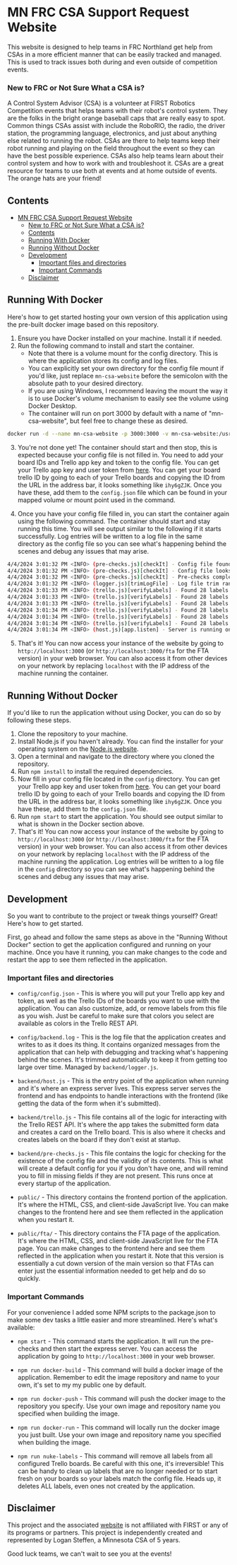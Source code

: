 # MN FRC CSA Support Request Website

This website is designed to help teams in FRC Northland get help from CSAs in a more efficient manner that can be easily tracked and managed. This is used to track issues both during and even outside of competition events.

### New to FRC or Not Sure What a CSA is?
A Control System Advisor (CSA) is a volunteer at FIRST Robotics Competition events that helps teams with their robot's control system. They are the folks in the bright orange baseball caps that are really easy to spot. Common things CSAs assist with include the RoboRIO, the radio, the driver station, the programming language, electronics, and just about anything else related to running the robot. CSAs are there to help teams keep their robot running and playing on the field throughout the event so they can have the best possible experience. CSAs also help teams learn about their control system and how to work with and troubleshoot it. CSAs are a great resource for teams to use both at events and at home outside of events. The orange hats are your friend!

## Contents

- [MN FRC CSA Support Request Website](#mn-frc-csa-support-request-website)
    - [New to FRC or Not Sure What a CSA is?](#new-to-frc-or-not-sure-what-a-csa-is)
  - [Contents](#contents)
  - [Running With Docker](#running-with-docker)
  - [Running Without Docker](#running-without-docker)
  - [Development](#development)
    - [Important files and directories](#important-files-and-directories)
    - [Important Commands](#important-commands)
  - [Disclaimer](#disclaimer)

## Running With Docker

Here's how to get started hosting your own version of this application using the pre-built docker image based on this repository.

1. Ensure you have Docker installed on your machine. Install it if needed.
2. Run the following command to install and start the container.
   + Note that there is a volume mount for the config directory. This is where the application stores its config and log files.
   + You can explicitly set your own directory for the config file mount if you'd like, just replace `mn-csa-website` before the semicolon with the absolute path to your desired directory.
   + If you are using Windows, I recommend leaving the mount the way it is to use Docker's volume mechanism to easily see the volume using Docker Desktop.
   + The container will run on port 3000 by default with a name of "mn-csa-website", but feel free to change these as desired.

```bash
docker run -d --name mn-csa-website -p 3000:3000 -v mn-csa-website:/usr/src/app/config:rw ultimate360/mn-csa-website
```

3. You're not done yet! The container should start and then stop, this is expected because your config file is not filled in. You need to add your board IDs and Trello app key and token to the config file. You can get your Trello app key and user token from [here](https://trello.com/power-ups/admin/). You can get your board trello ID by going to each of your Trello boards and copying the ID from the URL in the address bar, it looks something like `ihy6gZJK`. Once you have these, add them to the `config.json` file which can be found in your mapped volume or mount point used in the command.

4. Once you have your config file filled in, you can start the container again using the following command. The container should start and stay running this time. You will see output similar to the following if it starts successfully. Log entries will be written to a log file in the same directory as the config file so you can see what's happening behind the scenes and debug any issues that may arise.
  
```bash
4/4/2024 3:01:32 PM <INFO> (pre-checks.js)[checkIt] - Config file found, verifying it..
4/4/2024 3:01:32 PM <INFO> (pre-checks.js)[checkIt] - Config file looks good.
4/4/2024 3:01:32 PM <INFO> (pre-checks.js)[checkIt] - Pre-checks complete.
4/4/2024 3:01:32 PM <INFO> (logger.js)[trimLogFile] - Log file trim ran, 0 entries removed. Currently 794 entries, oldest from 4/4/2024. File size 81.68 KB
4/4/2024 3:01:33 PM <INFO> (trello.js)[verifyLabels] - Found 28 labels on board CxCc1Ofe
4/4/2024 3:01:33 PM <INFO> (trello.js)[verifyLabels] - Found 28 labels on board CxCc1Ofe
4/4/2024 3:01:33 PM <INFO> (trello.js)[verifyLabels] - Found 28 labels on board CxCc1Ofe
4/4/2024 3:01:34 PM <INFO> (trello.js)[verifyLabels] - Found 28 labels on board CxCc1Ofe
4/4/2024 3:01:34 PM <INFO> (trello.js)[verifyLabels] - Found 28 labels on board CxCc1Ofe
4/4/2024 3:01:34 PM <INFO> (trello.js)[verifyLabels] - Found 28 labels on board CxCc1Ofe
4/4/2024 3:01:34 PM <INFO> (host.js)[app.listen] - Server is running on http://localhost:3000
```

5. That's it! You can now access your instance of the website by going to `http://localhost:3000` (or `http://localhost:3000/fta` for the FTA version) in your web browser. You can also access it from other devices on your network by replacing `localhost` with the IP address of the machine running the container.

## Running Without Docker

If you'd like to run the application without using Docker, you can do so by following these steps.

1. Clone the repository to your machine.
2. Install Node.js if you haven't already. You can find the installer for your operating system on the [Node.js website](https://nodejs.org/).
3. Open a terminal and navigate to the directory where you cloned the repository.
4. Run `npm install` to install the required dependencies.
5. Now fill in your config file located in the `config` directory. You can get your Trello app key and user token from [here](https://trello.com/power-ups/admin/). You can get your board trello ID by going to each of your Trello boards and copying the ID from the URL in the address bar, it looks something like `ihy6gZJK`. Once you have these, add them to the `config.json` file.
6. Run `npm start` to start the application. You should see output similar to what is shown in the Docker section above.
7. That's it! You can now access your instance of the website by going to `http://localhost:3000` (or `http://localhost:3000/fta` for the FTA version) in your web browser. You can also access it from other devices on your network by replacing `localhost` with the IP address of the machine running the application. Log entries will be written to a log file in the `config` directory so you can see what's happening behind the scenes and debug any issues that may arise.

## Development

So you want to contribute to the project or tweak things yourself? Great! Here's how to get started.

First, go ahead and follow the same steps as above in the "Running Without Docker" section to get the application configured and running on your machine. Once you have it running, you can make changes to the code and restart the app to see them reflected in the application.

### Important files and directories

- `config/config.json` - This is where you will put your Trello app key and token, as well as the Trello IDs of the boards you want to use with the application. You can also customize, add, or remove labels from this file as you wish. Just be careful to make sure that colors you select are available as colors in the Trello REST API.

- `config/backend.log` - This is the log file that the application creates and writes to as it does its thing. It contains organized messages from the application that can help with debugging and tracking what's happening behind the scenes. It's trimmed automatically to keep it from getting too large over time. Managed by `backend/logger.js`.

- `backend/host.js` - This is the entry point of the application when running and it's where an express server lives. This express server serves the frontend and has endpoints to handle interactions with the frontend (like getting the data of the form when it's submitted).

- `backend/trello.js` - This file contains all of the logic for interacting with the Trello REST API. It's where the app takes the submitted form data and creates a card on the Trello board. This is also where it checks and creates labels on the board if they don't exist at startup.

- `backend/pre-checks.js` - This file contains the logic for checking for the existence of the config file and the validity of its contents. This is what will create a default config for you if you don't have one, and will remind you to fill in missing fields if they are not present. This runs once at every startup of the application.

- `public/` - This directory contains the frontend portion of the application. It's where the HTML, CSS, and client-side JavaScript live. You can make changes to the frontend here and see them reflected in the application when you restart it.

- `public/fta/` - This directory contains the FTA page of the application. It's where the HTML, CSS, and client-side JavaScript live for the FTA page. You can make changes to the frontend here and see them reflected in the application when you restart it. Note that this version is essentially a cut down version of the main version so that FTAs can enter just the essential information needed to get help and do so quickly.

### Important Commands

For your convenience I added some NPM scripts to the package.json to make some dev tasks a little easier and more streamlined. Here's what's available:

- `npm start` - This command starts the application. It will run the pre-checks and then start the express server. You can access the application by going to `http://localhost:3000` in your web browser.

- `npm run docker-build` - This command will build a docker image of the application. Remember to edit the image repository and name to your own, it's set to my my public one by default.

- `npm run docker-push` - This command will push the docker image to the repository you specify. Use your own image and repository name you specified when building the image.

- `npm run docker-run` - This command will locally run the docker image you just built. Use your own image and repository name you specified when building the image.

- `npm run nuke-labels` - This command will remove all labels from all configured Trello boards. Be careful with this one, it's irreversible! This can be handy to clean up labels that are no longer needed or to start fresh on your boards so your labels match the config file. Heads up, it deletes ALL labels, even ones not created by the application.

## Disclaimer

This project and the associated [website](https://support.mnfrccsa.com) is not affiliated with FIRST or any of its programs or partners. This project is independently created and represented by Logan Steffen, a Minnesota CSA of 5 years.

Good luck teams, we can't wait to see you at the events!
